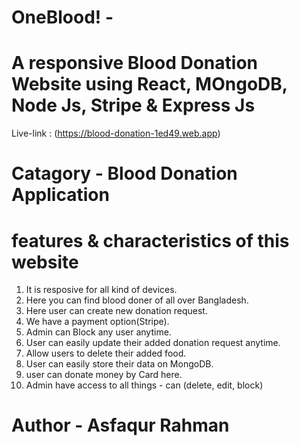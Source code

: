 # OneBlood! -
# A responsive Blood Donation Website using React, MOngoDB, Node Js, Stripe & Express Js

Live-link : (https://blood-donation-1ed49.web.app)


# Catagory - Blood Donation Application

# features & characteristics of this website

1. It is resposive for all kind of devices.
2. Here you can find blood doner of all over Bangladesh.
3. Here user can create new donation request. 
4. We have a payment option(Stripe).
5. Admin can Block any user anytime. 
6. User can easily update their added donation request anytime.
7. Allow users to delete their added food.
8. User can easily store their data on MongoDB.
9. user can donate money by Card here.
10. Admin have access to all things - can (delete, edit, block) 
# Author - Asfaqur Rahman
